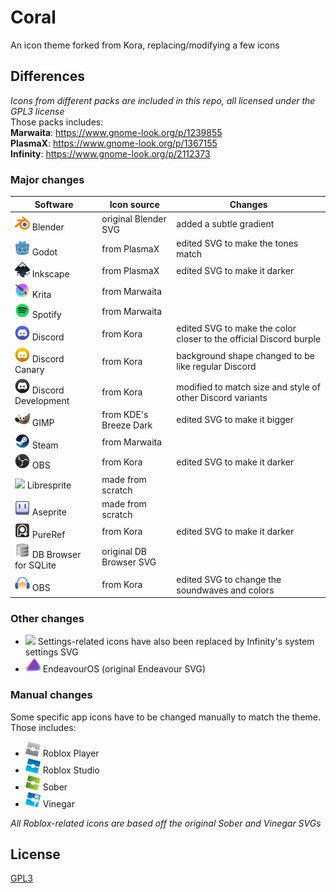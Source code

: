 # Coral
An icon theme forked from Kora, replacing/modifying a few icons

## Differences
*Icons from different packs are included in this repo, all licensed under the GPL3 license*  
Those packs includes:  
**Marwaita**: https://www.gnome-look.org/p/1239855  
**PlasmaX**: https://www.gnome-look.org/p/1367155  
**Infinity**: https://www.gnome-look.org/p/2112373  

### Major changes
| Software                  | Icon source                | Changes                                       |
|---------------------------|----------------------------|-----------------------------------------------|
| <img src="./coral/apps/scalable/blender.svg" width="24"/> Blender                    | original Blender SVG       | added a subtle gradient                       |
| <img src="./coral/apps/scalable/godot.svg" width="24"/> Godot                        | from PlasmaX               | edited SVG to make the tones match            |
| <img src="./coral/apps/scalable/inkscape.svg" width="24"/> Inkscape                  | from PlasmaX               | edited SVG to make it darker                  |
| <img src="./coral/apps/scalable/krita.svg" width="24"/> Krita                        | from Marwaita              |                                               |
| <img src="./coral/apps/scalable/spotify-client.svg" width="24"/> Spotify             | from Marwaita              |                                               |
| <img src="./coral/apps/scalable/discord.svg" width="24"/> Discord                    | from Kora                  | edited SVG to make the color closer to the official Discord burple|
| <img src="./coral/apps/scalable/discord-canary.svg" width="24"/> Discord Canary      | from Kora                  | background shape changed to be like regular Discord |
| <img src="./coral/apps/scalable/discord-development.svg" width="24"/> Discord Development       | from Kora       | modified to match size and style of other Discord variants |
| <img src="./coral/apps/scalable/gimp.svg" width="24"/> GIMP                          | from KDE's Breeze Dark     | edited SVG to make it bigger                  |
| <img src="./coral/apps/scalable/steam.svg" width="24"/> Steam                        | from Marwaita              |                                               |
| <img src="./coral/apps/scalable/obs.svg" width="24"/> OBS                            | from Kora                  | edited SVG to make it darker                  |
| <img src="./coral/apps/scalable/libresprite.svg" width="24"/> Libresprite               | made from scratch          |                                               |
| <img src="./coral/apps/scalable/aseprite.svg" width="24"/> Aseprite                  | made from scratch          |                                               |
| <img src="./coral/apps/scalable/pureref.svg" width="24"/> PureRef                    | from Kora                  | edited SVG to make it darker                  |
| <img src="./coral/apps/scalable/sqlitebrowser.svg" width="24"/> DB Browser for SQLite| original DB Browser SVG    |                                               |
| <img src="./coral/apps/scalable/audacity.svg" width="24"/> OBS                            | from Kora                  | edited SVG to change the soundwaves and colors                  |

### Other changes
- <img src="./coral/apps/scalable/computersettings.svg" width="24"/> Settings-related icons have also been replaced by Infinity's system settings SVG
- <img src="./coral/apps/scalable/endeavouros.svg" width="24"/> EndeavourOS (original Endeavour SVG)

### Manual changes
Some specific app icons have to be changed manually to match the theme. Those includes:
- <img src="./manual/roblox.svg" width="24"/> Roblox Player
- <img src="./manual/roblox-studio.svg" width="24"/> Roblox Studio
- <img src="./manual/sober.svg" width="24"/> Sober
- <img src="./manual/vinegar.svg" width="24"/> Vinegar  

*All Roblox-related icons are based off the original Sober and Vinegar SVGs*

## License
[GPL3](https://www.gnu.org/licenses/gpl-3.0-standalone.html)